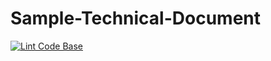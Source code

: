 # Sample-Technical-Document

[![Lint Code Base](https://github.com/milliorn/Sample-Technical-Document/actions/workflows/super-linter.yml/badge.svg)](https://github.com/milliorn/Sample-Technical-Document/actions/workflows/super-linter.yml)
